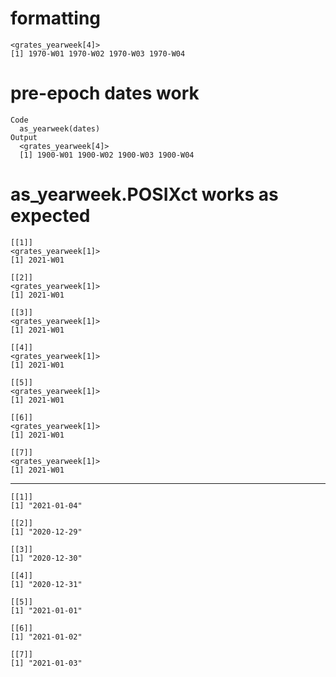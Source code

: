 # formatting

    <grates_yearweek[4]>
    [1] 1970-W01 1970-W02 1970-W03 1970-W04

# pre-epoch dates work

    Code
      as_yearweek(dates)
    Output
      <grates_yearweek[4]>
      [1] 1900-W01 1900-W02 1900-W03 1900-W04

# as_yearweek.POSIXct works as expected

    [[1]]
    <grates_yearweek[1]>
    [1] 2021-W01
    
    [[2]]
    <grates_yearweek[1]>
    [1] 2021-W01
    
    [[3]]
    <grates_yearweek[1]>
    [1] 2021-W01
    
    [[4]]
    <grates_yearweek[1]>
    [1] 2021-W01
    
    [[5]]
    <grates_yearweek[1]>
    [1] 2021-W01
    
    [[6]]
    <grates_yearweek[1]>
    [1] 2021-W01
    
    [[7]]
    <grates_yearweek[1]>
    [1] 2021-W01
    

---

    [[1]]
    [1] "2021-01-04"
    
    [[2]]
    [1] "2020-12-29"
    
    [[3]]
    [1] "2020-12-30"
    
    [[4]]
    [1] "2020-12-31"
    
    [[5]]
    [1] "2021-01-01"
    
    [[6]]
    [1] "2021-01-02"
    
    [[7]]
    [1] "2021-01-03"
    


